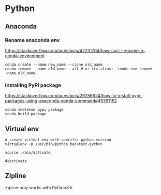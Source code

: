 # Python

## Anaconda

### Rename anaconda env

https://stackoverflow.com/questions/42231764/how-can-i-rename-a-conda-environment

```
conda create --name new_name --clone old_name
conda remove --name old_name --all # or its alias: `conda env remove --name old_name
```

### Installing PyPi package

https://stackoverflow.com/questions/29286624/how-to-install-pypi-packages-using-anaconda-conda-command#45361152

```
conda skeleton pypi package
conda build package
```

## Virtual env

```
# create virtual env with specific python version
virtualenv -p /usr/bin/python backtest-python

source ./bin/activate

deactivate
```

## Zipline

Zipline only works with Python3.5.



